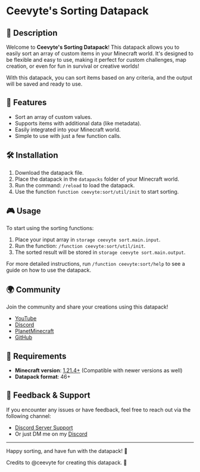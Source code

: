 # Ceevyte's Sorting Datapack

## 📜 Description

Welcome to **Ceevyte's Sorting Datapack**! This datapack allows you to easily sort an array of custom items in your Minecraft world. It's designed to be flexible and easy to use, making it perfect for custom challenges, map creation, or even for fun in survival or creative worlds!

With this datapack, you can sort items based on any criteria, and the output will be saved and ready to use.

## 📂 Features

- Sort an array of custom values.
- Supports items with additional data (like metadata).
- Easily integrated into your Minecraft world.
- Simple to use with just a few function calls.

## 🛠️ Installation

1. Download the datapack file.
2. Place the datapack in the `datapacks` folder of your Minecraft world.
3. Run the command: `/reload` to load the datapack.
4. Use the function `function ceevyte:sort/util/init` to start sorting.

## 🎮 Usage

To start using the sorting functions:

1. Place your input array in `storage ceevyte sort.main.input`.
2. Run the function: `/function ceevyte:sort/util/init`.
3. The sorted result will be stored in `storage ceevyte sort.main.output`.

For more detailed instructions, run `/function ceevyte:sort/help` to see a guide on how to use the datapack.

## 🌍 Community

Join the community and share your creations using this datapack!

- [YouTube](https://www.youtube.com/@ceevyte)
- [Discord](https://discord.gg/eGp9E4tksJ)
- [PlanetMinecraft](https://www.planetminecraft.com/member/ceevyte/)
- [GitHub](https://github.com/ceevyte/)
## 🧰 Requirements

- **Minecraft version**: [1.21.4+](#) (Compatible with newer versions as well)
- **Datapack format**: 46+

## 💬 Feedback & Support

If you encounter any issues or have feedback, feel free to reach out via the following channel:

- [Discord Server Support](https://discord.com/channels/1357573490294653100/1357996098429518005)
- Or just DM me on my [Discord](https://discordapp.com/users/1015484539365232680)

---

Happy sorting, and have fun with the datapack! 🎉

Credits to @ceevyte for creating this datapack. 💖


